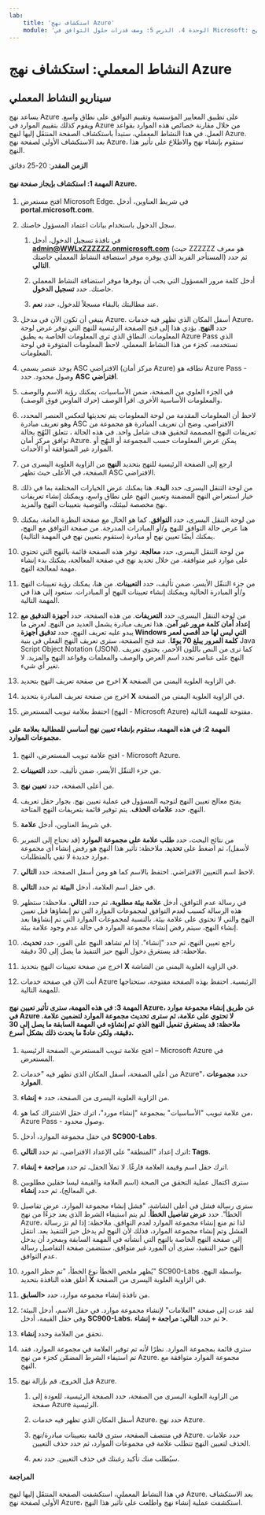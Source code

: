 ```yaml
---
lab:
    title: 'استكشاف نهج Azure'
    module: 'الوحدة 4، الدرس 5: وصف قدرات حلول التوافق في Microsoft: وصف نهج Azure'
---
```



# النشاط المعملي: استكشاف نهج Azure

## سيناريو النشاط المعملي
يساعد نهج Azure على تطبيق المعايير المؤسسية وتقييم التوافق على نطاق واسع. ويقوم كذلك بتقييم الموارد في Azure من خلال مقارنة خصائص هذه الموارد بقواعد العمل. في هذا النشاط المعملي، ستبدأ باستكشاف الصفحة المنتقَل إليها لنهج Azure. بعد الاستكشاف الأولي لصفحة نهج Azure، ستقوم بإنشاء نهج والاطلاع على تأثير هذا النهج.


**الزمن المقدر**: 20-25 دقائق

#### المهمة 1: استكشاف بإيجاز صفحة نهج Azure.

1. افتح مستعرض Microsoft Edge. في شريط العناوين، أدخل **portal.microsoft.com**.

1. سجل الدخول باستخدام بيانات اعتماد المسؤول خاصتك.
    1. في نافذة تسجيل الدخول، أدخل **admin@WWLxZZZZZZ.onmicrosoft.com** (حيث ZZZZZZ هو معرف المستأجر الفريد الذي يوفره موفر استضافة النشاط المعملي خاصتك) ثم حدد **التالي**.
    
    1. أدخل كلمة مرور المسؤول التي يجب أن يوفرها موفر استضافة النشاط المعملي خاصتك. حدد **تسجيل الدخول**.
    1. عند مطالبتك بالبقاء مسجلاً للدخول، حدد **نعم**.

1. ينبغي أن تكون الآن في مدخل Azure.  أسفل المكان الذي تظهر فيه خدمات Azure، حدد **النهج**. يؤدي هذا إلى فتح الصفحة الرئيسية للنهج التي توفر عرض لوحة المعلومات.  النطاق الذي ترى المعلومات الخاصة به يطبق Azure Pass الذي تستخدمه، كجزء من هذا النشاط المعملي.   لاحظ المعلومات المتوفرة في لوحة المعلومات.

1. يوجد عنصر يسمى ASC الافتراضي (مركز أمان Azure) نطاقه هو Azure Pass - وصول محدود.   حدد **ASC افتراضي**.

1. في الجزء العلوي من الصفحة، ضمن الأساسيات، يمكنك رؤية الاسم والوصف والمعلومات الأساسية الأخرى.  اقرأ الوصف (حرك الماوس فوق الوصف).  

1. لاحظ أن المعلومات المقدمة من لوحة المعلومات يتم تحديثها لتعكس العنصر المحدد، وهو تعريف مبادرة ASC الافتراضي.  وضح أن تعريف المبادرة هو مجموعة من تعريفات النهج المصممة لتحقيق هدف شامل واحد.  في هذه الحالة ، تتعلق النُهُج بحالة توافق مركز أمان Azure.  يمكن عرض المعلومات حسب المجموعة أو النهُج أو الموارد غير المتوافقة أو الأحداث.

1. ارجع إلى الصفحة الرئيسية للنهج بتحديد **النهج** من الزاوية العلوية اليسرى من الصفحة، في الأعلى حيث تظهر ASC الافتراضي.

1. من لوحة التنقل اليسرى، حدد **البدء**.  هنا يمكنك عرض الخيارات المختلفة بما في ذلك خيار استعراض النهج المضمنة وتعيين النهج على نطاق واسع، ويمكنك إنشاء تعريفات نهج مخصصة لبيئتك، والتوصية بتعيينات النهج والمزيد.

1. من لوحة التنقل اليسرى، حدد **التوافق**.  كما هو الحال مع صفحة النظرة العامة، يمكنك هنا عرض حالة التوافق للنهج و/أو المبادرات المدرجة.  من صفحة التوافق مع النهج، يمكنك أيضًا تعيين نهج أو مبادرة (ستقوم بتعيين نهج في المهمة التالية).

1. من لوحة التنقل اليسرى، حدد **معالجة**.  توفر هذه الصفحة قائمة بالنهج التي تحتوي على موارد غير متوافقة.  من خلال تحديد نهج في صفحة المعالجة، يمكنك بدء إنشاء مهمة لمعالجة النهج.  

1. من جزء التنقّل الأيسر، ضمن تأليف، حدد **التعيينات**.  من هنا، يمكنك رؤية تعيينات النهج و/أو المبادرة الحالية ويمكنك إنشاء تعيينات النهج أو المبادرات.  ستعود إلى هذا في المهمة التالية.  

1. من لوحة التنقل اليسرى، حدد **التعريفات**.  من هذه الصفحة، حدد **أجهزة التدقيق مع إعداد أمان كلمة مرور غير آمن**.  هذا تعريف مبادرة يشمل العديد من النهج.  لعرض ما يبدو عليه تعريف النهج، حدد **تدقيق أجهزة Windows التي ليس لها حد أقصى لعمر كلمة المرور يبلغ 70 يومًا**.  عند فتح الصفحة، سترى تعريف النهج الفعلي في بنية Java Script Object Notation (JSON).   كما ترى من النص باللون الأحمر، يحتوي تعريف النهج على عناصر تحدد اسم العرض والوصف والمعلمات وقواعد النهج والمزيد. لا تغير أي شيء.  

1. اخرج من صفحة تعريف النهج بتحديد **X** في الزاوية العلوية اليمنى من الصفحة.

1. اخرج من صفحة تعريف المبادرة بتحديد **X** في الزاوية العلوية اليمنى من الصفحة.

1. احتفظ بعلامة تبويب المستعرض (النهج - Microsoft Azure) مفتوحة للمهمة التالية.

#### المهمة 2:  في هذه المهمة، ستقوم بإنشاء تعيين نهج أساسي للمطالبة بعلامة على مجموعات الموارد.

1. افتح علامة تبويب المستعرض، النهج - Microsoft Azure.

1. من جزء التنقّل الأيسر، ضمن تأليف، حدد **التعيينات**.

1. من أعلى الصفحة، حدد **تعيين نهج**.

1. يفتح معالج تعيين النهج لتوجيه المسؤول في عملية تعيين نهج.  بجوار حقل تعريف النهج، حدد **علامات الحذف**.  يتم توفير قائمة بتعريفات النهج المتاحة.  

1. في شريط العناوين، أدخل **علامة**.

1. من نتائج البحث، حدد **طلب علامة على مجموعة الموارد** (قد تحتاج إلى التمرير لأسفل)، ثم اضغط على **تحديد**.  ملاحظة: تأثير هذا النهج هو رفض إنشاء أي مجموعة موارد جديدة لا تفي بالمتطلبات.  

1. لاحظ اسم التعيين الافتراضي.  احتفظ بالاسم كما هو ومن أسفل الصفحة، حدد **التالي**.

1. في حقل اسم العلامة، أدخل **البيئة** ثم حدد **التالي**.  

1. في رسالة عدم التوافق، أدخل **علامة بيئة مطلوبة**، ثم حدد **التالي**. ملاحظة: ستظهر هذه الرسالة كسبب لعدم التوافق لمجموعات الموارد التي تم إنشاؤها قبل تعيين النهج والتي لا تحتوي على علامة بيئة.  بالنسبة لمجموعات الموارد التي تم إنشاؤها بعد إنشاء النهج، سيتم رفض إنشاء مجموعة الموارد في حالة عدم وجود علامة بيئة.

1. راجع تعيين النهج، ثم حدد "إنشاء".  إذا لم تشاهد النهج على الفور، حدد **تحديث**. ملاحظة: قد يستغرق دخول النهج حيز التنفيذ ما يصل إلى 30 دقيقة.

1. اخرج من صفحة تعيينات النهج بتحديد **X** في الزاوية العلوية اليمنى من الشاشة.

1. أنت الآن في صفحة خدمات Azure الرئيسية.  احتفظ بهذه الصفحة مفتوحة، ستحتاجها للمهمة التالية.

#### المهمة 3:  في هذه المهمة، سترى تأثير تعيين نهج Azure، عن طريق إنشاء مجموعة موارد في Azure لا تحتوي على علامة، ثم سترى تحديث مجموعة الموارد لتضمين علامة.  ملاحظة: قد يستغرق تفعيل النهج الذي تم إنشاؤه في المهمة السابقة ما يصل إلى 30 دقيقة، ولكن عادةً ما يحدث ذلك بشكل أسرع.

1. افتح علامة تبويب المستعرض، الصفحة الرئيسية – Microsoft Azure في المستعرض.

1. من أعلى الصفحة، أسفل المكان الذي تظهر فيه "خدمات Azure"، حدد **مجموعات الموارد**.

1. من الزاوية العلوية اليسرى من الصفحة، حدد **+ إنشاء**.

1. من علامة تبويب "الأساسيات" بمجموعة "إنشاء مورد"، اترك حقل الاشتراك كما هو، Azure Pass - وصول محدود.

1. في حقل مجموعة الموارد، أدخل **SC900-Labs**.

1. اترك إعداد "المنطقة" على الإعداد الافتراضي، ثم حدد **التالي: Tags**.

1. اترك حقل اسم وقيمة العلامة فارغًا.  لا تملأ الحقل، ثم حدد **مراجعة + إنشاء**.

1. سترى اكتمال عملية التحقق من الصحة (اسم العلامة والقيمة ليسا حقلين مطلوبين في المعالج)، ثم حدد **إنشاء**.

1. سترى رسالة فشل في أعلى الشاشة، "فشل إنشاء مجموعة الموارد. عرض تفاصيل الخطأ".  حدد **عرض تفاصيل الخطأ**. لم يتم استيفاء الشرط الذي يعد جزءًا من نهج Azure، لذا تم منع إنشاء مجموعة الموارد لعدم التوافق. ملاحظة: إذا لم ترَ رسالة الفشل وتم إنشاء مجموعة الموارد، فذلك لأن النهج لم يدخل حيز التنفيذ بعد.  انتقل إلى صفحة النهج الخاصة بالنهج التي أنشأته في المهمة السابقة وبمجرد أن يدخل النهج حيز التنفيذ، سترى أن المورد غير متوافق.  ستتضمن صفحة التفاصيل رسالة عدم التوافق.

1. يُظهر ملخص الخطأ نوع الخطأ، "تم حظر المورد" SC900-Labs بواسطة النهج.  أغلق هذه النافذة بتحديد **X** في الزاوية العلوية اليسرى من الصفحة.

1. من نافذة إنشاء مجموعة موارد، حدد **<السابق**.

1. لقد عدت إلى صفحة "العلامات" لإنشاء مجموعة موارد.  في حقل الاسم، أدخل البيئة؛ وفي حقل القيمة، أدخل **SC900-Labs**، ثم حدد **التالي: مراجعة + إنشاء >**.

1. تحقق من العلامة وحدد **إنشاء**.

1. سترى قائمة بمجموعة الموارد.  نظرًا لأنه تم توفير العلامة في مجموعة الموارد، فقد تم استيفاء الشرط المضمّن كجزء من نهج Azure.  مجموعة الموارد متوافقة مع النهج.

1. قبل الخروج، قم بإزالة نهج Azure.
    1. من الزاوية العلوية اليسرى من الصفحة، حدد الصفحة الرئيسية، للعودة إلى صفحة Azure الرئيسية.
    
    1. أسفل المكان الذي تظهر فيه خدمات Azure، حدد نهج Azure.
    1. في منتصف الصفحة، سترى قائمة بتعيينات مبادرة/نهج Azure.  حدد علامات الحذف لتعيين النهج تتطلب علامة في مجموعات الموارد، ثم حدد حذف التعيين.
    1. سيُطلب منك تأكيد رغبتك في حذف التعيين.  حدد نعم.


#### المراجعة

في هذا النشاط المعملي، استكشفت الصفحة المنتقَل إليها لنهج Azure. بعد الاستكشاف الأولي لصفحة نهج Azure، استكشفت عملية إنشاء نهج واطلعت على تأثير هذا النهج.
